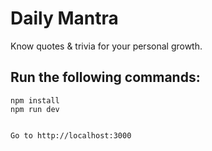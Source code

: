 # Daily Mantra

Know quotes & trivia for your personal growth.

## Run the following commands:
```
npm install
npm run dev


Go to http://localhost:3000
```

